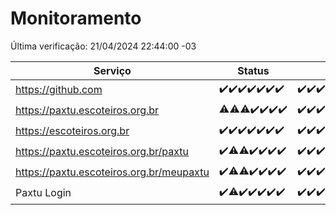 # Monitoramento

Última verificação: 21/04/2024 22:44:00 -03

|Serviço|Status|Últimas 24h|
|---|---|---|
|https://github.com|<span title="2024-04-15: OK=21">✔️</span><span title="2024-04-16: OK=24">✔️</span><span title="2024-04-17: OK=24">✔️</span><span title="2024-04-18: OK=24">✔️</span><span title="2024-04-19: OK=24">✔️</span><span title="2024-04-20: OK=24">✔️</span><span title="2024-04-21: OK=1">✔️</span>|<span title="20/04/2024 22:46:00 -03 : 200">✔️</span><span title="20/04/2024 23:19:00 -03 : 200">✔️</span><span title="21/04/2024 00:07:00 -03 : 200">✔️</span><span title="21/04/2024 01:07:00 -03 : 200">✔️</span><span title="21/04/2024 02:05:00 -03 : 200">✔️</span><span title="21/04/2024 03:08:00 -03 : 200">✔️</span><span title="21/04/2024 04:05:00 -03 : 200">✔️</span><span title="21/04/2024 05:07:00 -03 : 200">✔️</span><span title="21/04/2024 06:05:00 -03 : 200">✔️</span><span title="21/04/2024 07:05:00 -03 : 200">✔️</span><span title="21/04/2024 08:04:00 -03 : 200">✔️</span><span title="21/04/2024 09:11:00 -03 : 200">✔️</span><span title="21/04/2024 10:07:00 -03 : 200">✔️</span><span title="21/04/2024 11:06:00 -03 : 200">✔️</span><span title="21/04/2024 12:06:00 -03 : 200">✔️</span><span title="21/04/2024 13:07:00 -03 : 200">✔️</span><span title="21/04/2024 14:05:00 -03 : 200">✔️</span><span title="21/04/2024 15:09:00 -03 : 200">✔️</span><span title="21/04/2024 16:02:00 -03 : 200">✔️</span><span title="21/04/2024 17:07:00 -03 : 200">✔️</span><span title="21/04/2024 18:06:00 -03 : 200">✔️</span><span title="21/04/2024 19:06:00 -03 : 200">✔️</span><span title="21/04/2024 20:05:00 -03 : 200">✔️</span><span title="21/04/2024 21:32:00 -03 : 200">✔️</span><span title="21/04/2024 22:44:00 -03 : 200">✔️</span>|
|https://paxtu.escoteiros.org.br|<span title="2024-04-15: OK=20, Falhas=1">⚠️</span><span title="2024-04-16: OK=23, Falhas=1">⚠️</span><span title="2024-04-17: OK=22, Falhas=2">⚠️</span><span title="2024-04-18: OK=24">✔️</span><span title="2024-04-19: OK=24">✔️</span><span title="2024-04-20: OK=24">✔️</span><span title="2024-04-21: OK=1">✔️</span>|<span title="20/04/2024 22:46:00 -03 : 200">✔️</span><span title="20/04/2024 23:19:00 -03 : 200">✔️</span><span title="21/04/2024 00:07:00 -03 : 200">✔️</span><span title="21/04/2024 01:07:00 -03 : 200">✔️</span><span title="21/04/2024 02:05:00 -03 : 200">✔️</span><span title="21/04/2024 03:08:00 -03 : 200">✔️</span><span title="21/04/2024 04:05:00 -03 : 200">✔️</span><span title="21/04/2024 05:07:00 -03 : 200">✔️</span><span title="21/04/2024 06:05:00 -03 : 200">✔️</span><span title="21/04/2024 07:05:00 -03 : 200">✔️</span><span title="21/04/2024 08:04:00 -03 : 200">✔️</span><span title="21/04/2024 09:11:00 -03 : 200">✔️</span><span title="21/04/2024 10:07:00 -03 : 200">✔️</span><span title="21/04/2024 11:06:00 -03 : 200">✔️</span><span title="21/04/2024 12:06:00 -03 : 200">✔️</span><span title="21/04/2024 13:07:00 -03 : 200">✔️</span><span title="21/04/2024 14:05:00 -03 : 200">✔️</span><span title="21/04/2024 15:09:00 -03 : 200">✔️</span><span title="21/04/2024 16:02:00 -03 : 200">✔️</span><span title="21/04/2024 17:07:00 -03 : 200">✔️</span><span title="21/04/2024 18:06:00 -03 : 200">✔️</span><span title="21/04/2024 19:06:00 -03 : 200">✔️</span><span title="21/04/2024 20:05:00 -03 : 200">✔️</span><span title="21/04/2024 21:32:00 -03 : 200">✔️</span><span title="21/04/2024 22:44:00 -03 : 200">✔️</span>|
|https://escoteiros.org.br|<span title="2024-04-15: OK=21">✔️</span><span title="2024-04-16: OK=24">✔️</span><span title="2024-04-17: OK=24">✔️</span><span title="2024-04-18: OK=24">✔️</span><span title="2024-04-19: OK=24">✔️</span><span title="2024-04-20: OK=24">✔️</span><span title="2024-04-21: OK=1">✔️</span>|<span title="20/04/2024 22:46:00 -03 : 200">✔️</span><span title="20/04/2024 23:19:00 -03 : 200">✔️</span><span title="21/04/2024 00:07:00 -03 : 200">✔️</span><span title="21/04/2024 01:07:00 -03 : 200">✔️</span><span title="21/04/2024 02:05:00 -03 : 200">✔️</span><span title="21/04/2024 03:08:00 -03 : 200">✔️</span><span title="21/04/2024 04:05:00 -03 : 200">✔️</span><span title="21/04/2024 05:07:00 -03 : 200">✔️</span><span title="21/04/2024 06:05:00 -03 : 200">✔️</span><span title="21/04/2024 07:05:00 -03 : 200">✔️</span><span title="21/04/2024 08:04:00 -03 : 200">✔️</span><span title="21/04/2024 09:11:00 -03 : 200">✔️</span><span title="21/04/2024 10:07:00 -03 : 200">✔️</span><span title="21/04/2024 11:06:00 -03 : 200">✔️</span><span title="21/04/2024 12:06:00 -03 : 200">✔️</span><span title="21/04/2024 13:07:00 -03 : 200">✔️</span><span title="21/04/2024 14:05:00 -03 : 200">✔️</span><span title="21/04/2024 15:09:00 -03 : 200">✔️</span><span title="21/04/2024 16:02:00 -03 : 200">✔️</span><span title="21/04/2024 17:07:00 -03 : 200">✔️</span><span title="21/04/2024 18:06:00 -03 : 200">✔️</span><span title="21/04/2024 19:06:00 -03 : 200">✔️</span><span title="21/04/2024 20:05:00 -03 : 200">✔️</span><span title="21/04/2024 21:32:00 -03 : 200">✔️</span><span title="21/04/2024 22:44:00 -03 : 200">✔️</span>|
|https://paxtu.escoteiros.org.br/paxtu|<span title="2024-04-15: OK=21">✔️</span><span title="2024-04-16: OK=23, Falhas=1">⚠️</span><span title="2024-04-17: OK=23, Falhas=1">⚠️</span><span title="2024-04-18: OK=24">✔️</span><span title="2024-04-19: OK=24">✔️</span><span title="2024-04-20: OK=24">✔️</span><span title="2024-04-21: OK=1">✔️</span>|<span title="20/04/2024 22:46:00 -03 : 200">✔️</span><span title="20/04/2024 23:19:00 -03 : 200">✔️</span><span title="21/04/2024 00:07:00 -03 : 200">✔️</span><span title="21/04/2024 01:07:00 -03 : 200">✔️</span><span title="21/04/2024 02:05:00 -03 : 200">✔️</span><span title="21/04/2024 03:08:00 -03 : 200">✔️</span><span title="21/04/2024 04:05:00 -03 : 200">✔️</span><span title="21/04/2024 05:07:00 -03 : 200">✔️</span><span title="21/04/2024 06:05:00 -03 : 200">✔️</span><span title="21/04/2024 07:05:00 -03 : 200">✔️</span><span title="21/04/2024 08:04:00 -03 : 200">✔️</span><span title="21/04/2024 09:11:00 -03 : 200">✔️</span><span title="21/04/2024 10:07:00 -03 : 200">✔️</span><span title="21/04/2024 11:06:00 -03 : 200">✔️</span><span title="21/04/2024 12:06:00 -03 : 200">✔️</span><span title="21/04/2024 13:07:00 -03 : 200">✔️</span><span title="21/04/2024 14:05:00 -03 : 200">✔️</span><span title="21/04/2024 15:09:00 -03 : 200">✔️</span><span title="21/04/2024 16:03:00 -03 : 200">✔️</span><span title="21/04/2024 17:07:00 -03 : 200">✔️</span><span title="21/04/2024 18:06:00 -03 : 200">✔️</span><span title="21/04/2024 19:06:00 -03 : 200">✔️</span><span title="21/04/2024 20:05:00 -03 : 200">✔️</span><span title="21/04/2024 21:32:00 -03 : 200">✔️</span><span title="21/04/2024 22:44:00 -03 : 0">❌</span>|
|https://paxtu.escoteiros.org.br/meupaxtu|<span title="2024-04-15: OK=21">✔️</span><span title="2024-04-16: OK=23, Falhas=1">⚠️</span><span title="2024-04-17: OK=23, Falhas=1">⚠️</span><span title="2024-04-18: OK=24">✔️</span><span title="2024-04-19: OK=24">✔️</span><span title="2024-04-20: OK=24">✔️</span><span title="2024-04-21: OK=1">✔️</span>|<span title="20/04/2024 22:46:00 -03 : 200">✔️</span><span title="20/04/2024 23:19:00 -03 : 200">✔️</span><span title="21/04/2024 00:07:00 -03 : 200">✔️</span><span title="21/04/2024 01:07:00 -03 : 200">✔️</span><span title="21/04/2024 02:05:00 -03 : 200">✔️</span><span title="21/04/2024 03:08:00 -03 : 200">✔️</span><span title="21/04/2024 04:05:00 -03 : 200">✔️</span><span title="21/04/2024 05:07:00 -03 : 200">✔️</span><span title="21/04/2024 06:05:00 -03 : 200">✔️</span><span title="21/04/2024 07:05:00 -03 : 200">✔️</span><span title="21/04/2024 08:04:00 -03 : 200">✔️</span><span title="21/04/2024 09:11:00 -03 : 200">✔️</span><span title="21/04/2024 10:07:00 -03 : 200">✔️</span><span title="21/04/2024 11:06:00 -03 : 200">✔️</span><span title="21/04/2024 12:06:00 -03 : 200">✔️</span><span title="21/04/2024 13:07:00 -03 : 200">✔️</span><span title="21/04/2024 14:05:00 -03 : 200">✔️</span><span title="21/04/2024 15:09:00 -03 : 200">✔️</span><span title="21/04/2024 16:03:00 -03 : 200">✔️</span><span title="21/04/2024 17:07:00 -03 : 200">✔️</span><span title="21/04/2024 18:06:00 -03 : 200">✔️</span><span title="21/04/2024 19:06:00 -03 : 200">✔️</span><span title="21/04/2024 20:05:00 -03 : 200">✔️</span><span title="21/04/2024 21:32:00 -03 : 200">✔️</span><span title="21/04/2024 22:44:00 -03 : 200">✔️</span>|
|Paxtu Login|<span title="2024-04-15: OK=21">✔️</span><span title="2024-04-16: OK=23, Falhas=1">⚠️</span><span title="2024-04-17: OK=24">✔️</span><span title="2024-04-18: OK=24">✔️</span><span title="2024-04-19: OK=24">✔️</span><span title="2024-04-20: OK=24">✔️</span><span title="2024-04-21: OK=1">✔️</span>|<span title="20/04/2024 22:46:00 -03 : 200">✔️</span><span title="20/04/2024 23:19:00 -03 : 200">✔️</span><span title="21/04/2024 00:07:00 -03 : 200">✔️</span><span title="21/04/2024 01:07:00 -03 : 200">✔️</span><span title="21/04/2024 02:05:00 -03 : 200">✔️</span><span title="21/04/2024 03:08:00 -03 : 200">✔️</span><span title="21/04/2024 04:05:00 -03 : 200">✔️</span><span title="21/04/2024 05:07:00 -03 : 200">✔️</span><span title="21/04/2024 06:05:00 -03 : 200">✔️</span><span title="21/04/2024 07:05:00 -03 : 200">✔️</span><span title="21/04/2024 08:04:00 -03 : 200">✔️</span><span title="21/04/2024 09:11:00 -03 : 200">✔️</span><span title="21/04/2024 10:07:00 -03 : 200">✔️</span><span title="21/04/2024 11:06:00 -03 : 200">✔️</span><span title="21/04/2024 12:06:00 -03 : 200">✔️</span><span title="21/04/2024 13:07:00 -03 : 200">✔️</span><span title="21/04/2024 14:05:00 -03 : 200">✔️</span><span title="21/04/2024 15:09:00 -03 : 200">✔️</span><span title="21/04/2024 16:03:00 -03 : 200">✔️</span><span title="21/04/2024 17:07:00 -03 : 200">✔️</span><span title="21/04/2024 18:06:00 -03 : 200">✔️</span><span title="21/04/2024 19:06:00 -03 : 200">✔️</span><span title="21/04/2024 20:05:00 -03 : 200">✔️</span><span title="21/04/2024 21:32:00 -03 : 200">✔️</span><span title="21/04/2024 22:44:00 -03 : 200">✔️</span>|
